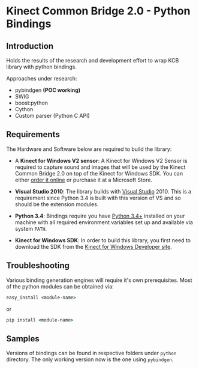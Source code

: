 Kinect Common Bridge 2.0 - Python Bindings
========================

## Introduction

Holds the results of the research and development effort to wrap KCB library with python bindings.

Approaches under research:
- pybindgen **(POC working)**
- SWIG
- boost:python
- Cython 
- Custom parser (Python C API)

## Requirements

The Hardware and Software below are required to build the library:

- A **Kinect for Windows V2 sensor**:
	A Kinect for Windows V2 Sensor is required to capture sound and images that will be used by the Kinect Common Bridge 2.0 on top of the Kinect for Windows SDK. You can either [order it online](http://www.microsoft.com/en-us/kinectforwindows/) or purchase it at a Microsoft Store.

- **Visual Studio 2010**:
	The library builds with [Visual Studio](http://www.visualstudio.com/) 2010. This is a requirement since Python 3.4 is built with this version of VS and so should be the extension modules. 

- **Python 3.4**:
	Bindings require you have [Python 3.4+](https://www.python.org/downloads/) installed on your machine with all required environment variables set up and available via system ```PATH```.	
	
- **Kinect for Windows SDK**:
	In order to build this library, you first need to download the SDK from the [Kinect for Windows Developer site](http://www.microsoft.com/en-us/kinectforwindows/develop/). 

## Troubleshooting

Various binding generation engines will require it's own prerequisites. Most of the python modules can be obtained via:
```cmd
easy_install <module-name>
```
or 
```cmd
pip install <module-name>
```

## Samples

Versions of bindings can be found in respective folders under ```python``` directory. The only working version now is the one using ```pybindgen```.
